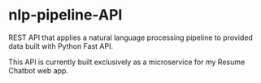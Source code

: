 # nlp-pipeline-API
REST API that applies a natural language processing pipeline to provided data built with Python Fast API. 

This API is currently built exclusively as a microservice for my Resume Chatbot web app.
